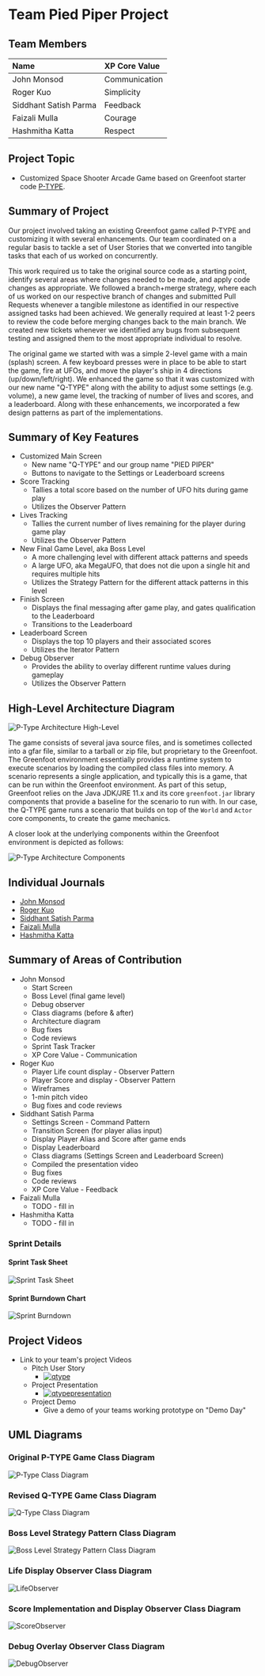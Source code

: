 # Team Pied Piper Project

## Team Members

| Name                  | XP Core Value |
| :---                  | :---          |
| John Monsod           | Communication |
| Roger Kuo             | Simplicity    |
| Siddhant Satish Parma | Feedback      |
| Faizali Mulla         | Courage       |
| Hashmitha Katta       | Respect       |

## Project Topic
- Customized Space Shooter Arcade Game based on Greenfoot starter code [P-TYPE](https://www.greenfoot.org/scenarios/13388).

## Summary of Project

Our project involved taking an existing Greenfoot game called P-TYPE and customizing it with several
enhancements. Our team coordinated on a regular basis to tackle a set of User Stories that we converted
into tangible tasks that each of us worked on concurrently.

This work required us to take the original source code as a starting point, identify several areas where changes
needed to be made, and apply code changes as appropriate. We followed a branch+merge strategy, where each of
us worked on our respective branch of changes and submitted Pull Requests whenever a tangible milestone as identified in our respective assigned tasks had been achieved. 
We generally required at least 1-2 peers to review the code before merging changes back to the main branch. 
We created new tickets whenever we identified any bugs from subsequent testing and assigned them to the most appropriate individual to resolve.

The original game we started with was a simple 2-level game with a main (splash) screen. A few keyboard presses
were in place to be able to start the game, fire at UFOs, and move the player's ship in 4 directions
(up/down/left/right). We enhanced the game so that it was customized with our new name "Q-TYPE" along with the
ability to adjust some settings (e.g. volume), a new game level, the tracking of number of lives and scores, and a leaderboard. 
Along with these enhancements, we incorporated a few design patterns as part of the implementations.

## Summary of Key Features
- Customized Main Screen
  - New name "Q-TYPE" and our group name "PIED PIPER"
  - Buttons to navigate to the Settings or Leaderboard screens
- Score Tracking
  - Tallies a total score based on the number of UFO hits during game play
  - Utilizes the Observer Pattern
- Lives Tracking
  - Tallies the current number of lives remaining for the player during game play
  - Utilizes the Observer Pattern
- New Final Game Level, aka Boss Level
  - A more challenging level with different attack patterns and speeds
  - A large UFO, aka MegaUFO, that does not die upon a single hit and requires multiple hits
  - Utilizes the Strategy Pattern for the different attack patterns in this level
- Finish Screen
  - Displays the final messaging after game play, and gates qualification to the Leaderboard
  - Transitions to the Leaderboard
- Leaderboard Screen
  - Displays the top 10 players and their associated scores
  - Utilizes the Iterator Pattern
- Debug Observer
  - Provides the ability to overlay different runtime values during gameplay
  - Utilizes the Observer Pattern

## High-Level Architecture Diagram

![P-Type Architecture High-Level](./images/arch-diagram.png)

The game consists of several java source files, and is sometimes collected into a gfar file, similar
to a tarball or zip file, but proprietary to the Greenfoot. The Greenfoot environment essentially
provides a runtime system to execute scenarios by loading the compiled class files into memory.
A scenario represents a single application, and typically this is a game, that can be run within
the Greenfoot environment. As part of this setup, Greenfoot relies on the Java JDK/JRE 11.x and
its core `greenfoot.jar` library components that provide a baseline for the scenario to run with.
In our case, the Q-TYPE game runs a scenario that builds on top of the `World` and `Actor` core
components, to create the game mechanics.

A closer look at the underlying components within the Greenfoot environment is depicted as follows:

![P-Type Architecture Components](./images/arch-diagram-components.png)


## Individual Journals

* [John Monsod](./individual/john/README.md)
* [Roger Kuo](./individual/roger/README.md)
* [Siddhant Satish Parma](./individual/siddhant/README.md)
* [Faizali Mulla](./individual/faizali/README.md)
* [Hashmitha Katta](./individual/hashmitha/README.md)

## Summary of Areas of Contribution

* John Monsod
  * Start Screen
  * Boss Level (final game level)
  * Debug observer
  * Class diagrams (before & after)
  * Architecture diagram
  * Bug fixes
  * Code reviews
  * Sprint Task Tracker
  * XP Core Value - Communication
* Roger Kuo
  * Player Life count display - Observer Pattern
  * Player Score and display - Observer Pattern
  * Wireframes
  * 1-min pitch video
  * Bug fixes and code reviews
* Siddhant Satish Parma
  * Settings Screen - Command Pattern
  * Transition Screen (for player alias input)
  * Display Player Alias and Score after game ends
  * Display Leaderboard
  * Class diagrams (Settings Screen and Leaderboard Screen)
  * Compiled the presentation video
  * Bug fixes
  * Code reviews
  * XP Core Value - Feedback
* Faizali Mulla
  * TODO - fill in
* Hashmitha Katta
  * TODO - fill in

### Sprint Details

#### Sprint Task Sheet

![Sprint Task Sheet](./images/sprint-task-sheet.png)

#### Sprint Burndown Chart

![Sprint Burndown](./images/sprint-burndown.png)

## Project Videos
- Link to your team's project Videos
  - Pitch User Story
    - [![qtype](https://img.youtube.com/vi/26ExLeiI-hE/0.jpg)](https://www.youtube.com/watch?v=26ExLeiI-hE)
  - Project Presentation
    - [![qtypepresentation](https://img.youtube.com/vi/bG5Y0vwds6A/0.jpg)](https://www.youtube.com/watch?v=bG5Y0vwds6A)
  - Project Demo
    - Give a demo of your teams working prototype on "Demo Day"

## UML Diagrams

### Original P-TYPE Game Class Diagram

![P-Type Class Diagram](./uml/ptype_class_diagram.png)

### Revised Q-TYPE Game Class Diagram

![Q-Type Class Diagram](./uml/qtype_class_diagram.png)

### Boss Level Strategy Pattern Class Diagram

![Boss Level Strategy Pattern Class Diagram](./uml/BossLevelStrategyClassDiagram.png)

### Life Display Observer Class Diagram

![LifeObserver](./uml/LifeObserver.png)

### Score Implementation and Display Observer Class Diagram

![ScoreObserver](./uml/ScoreObserver.png)

### Debug Overlay Observer Class Diagram

![DebugObserver](./uml/DebugObserverClassDiagram.png)
